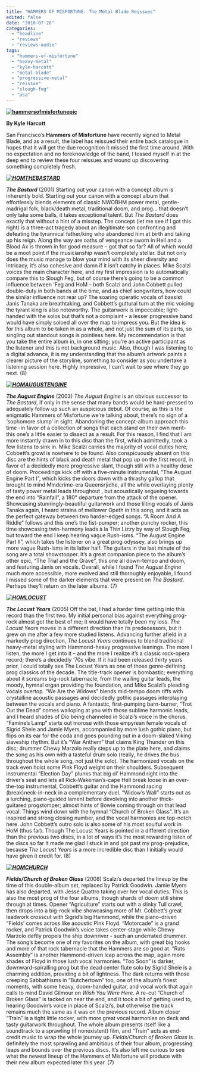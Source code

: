 ```yaml
---
title: "HAMMERS OF MISFORTUNE: The Metal Blade Reissues"
edited: false
date: "2010-07-28"
categories:
  - "headline"
  - "reviews"
  - "reviews-audio"
tags:
  - "hammers-of-misfortune"
  - "heavy-metal"
  - "kyle-harcott"
  - "metal-blade"
  - "progressive-metal"
  - "reissue"
  - "slough-feg"
  - "usa"
---
```


**[![](http://www.hellbound.ca/wp-content/uploads/2010/07/hammersofmisfortunepic.jpg "hammersofmisfortunepic")](http://www.hellbound.ca/wp-content/uploads/2010/07/hammersofmisfortunepic.jpg)**

**By Kyle Harcott**

San Francisco’s **Hammers of Misfortune** have recently signed to Metal Blade, and as a result, the label has reissued their entire back catalogue in hopes that it will get the due recognition it missed the first time around. With no expectation and no foreknowledge of the band, I tossed myself in at the deep end to review these four reissues and wound up discovering something completely fresh.

_**[![](http://www.hellbound.ca/wp-content/uploads/2010/07/HOMTHEBASTARD-150x150.jpg "HOMTHEBASTARD")](http://www.hellbound.ca/wp-content/uploads/2010/07/HOMTHEBASTARD.jpg)**_

_**The Bastard**_ (2001) Starting out your canon with a concept album is inherently bold. Starting out your canon with a concept album that effortlessly blends elements of classic NWOBHM power metal, gentle-madrigal folk, black/death metal, traditional doom, and prog… that doesn’t only take some balls, it takes exceptional talent. But _The Bastard_ does exactly that without a hint of a misstep. The concept (let me see if I got this right) is a three-act tragedy about an illegitimate son confronting and defeating the tyrannical father/king who abandoned him at birth and taking up his reign. Along the way are oaths of vengeance sworn in Hell and a Blood Ax is thrown in for good measure – got that so far? All of which would be a moot point if the musicianship wasn’t completely stellar. But not only does the music manage to blow your mind with its sheer diversity and intricacy, it’s also cohesive and damn if it isn’t catchy in places. Mike Scalzi voices the main character here, and my first impression is to automatically compare this to Slough Feg, but of course there’s going to be a common influence between ‘Feg and HoM – both Scalzi and John Cobbett pulled double-duty in both bands at the time, and as chief songwriters, how could the similar influence not rear up? The soaring operatic vocals of bassist Janis Tanaka are breathtaking, and Cobbett’s guttural turn at the mic voicing the tyrant king is also noteworthy. The guitarwork is impeccable; light-handed with the solos but that’s not a complaint - a lesser progressive band would have simply soloed all over the map to impress you. But the idea is for this album to be taken in as a whole, and not just the sum of its parts, so singling out standout songs is pointless here. My recommendation is that you take the entire album in, in one sitting; you’re an active participant as the listener and this is not background music. Also, though I was listening to a digital advance, it is my understanding that the album’s artwork paints a clearer picture of the storyline, something to consider as you undertake a listening session here. Highly impressive, I can’t wait to see where they go next. (8)

**_[![](http://www.hellbound.ca/wp-content/uploads/2010/07/HOMAUGUSTENGINE-150x150.jpg "HOMAUGUSTENGINE")](http://www.hellbound.ca/wp-content/uploads/2010/07/HOMAUGUSTENGINE.jpg)_**

**_The August Engine_** (2003) _The August Engine_ is an obvious successor to _The Bastard_, if only in the sense that many bands would be hard-pressed to adequately follow up such an auspicious debut. Of course, as this is the enigmatic Hammers of Misfortune we’re talking about, there’s no sign of a ‘sophomore slump’ in sight. Abandoning the concept-album approach this time -in favor of a collection of songs that each stand on their own merit- this one’s a little easier to dissect as a result. For this reason, I find that I am more instantly drawn in to this disc than the first, which admittedly, took a few listens to sink in. Mike Scalzi carries the majority of vocal duties here; Cobbett’s growl is nowhere to be found. Also conspicuously absent on this disc are the hints of black and death metal that pop up on the first record, in favor of a decidedly more progressive slant, though still with a healthy dose of doom. Proceedings kick off with a five-minute instrumental, “The August Engine Part I”, which kicks the doors down with a thrashy gallop that brought to mind Mindcrime-era Queensrÿche, all the while overlaying plenty of tasty power metal leads throughout , but acoustically segueing towards the end into “Rainfall”, a 180° departure from the attack of the opener. Showcasing stunningly-beautiful guitarwork and those lilting vocals of Janis Tanaka again, I heard strains of mellower Opeth in this song, and it acts as the perfect gateway between two harder-edged songs. “A Room And A Riddle” follows and this one’s the fist-pumper; another punchy rocker, this time showcasing twin-harmony leads à la Thin Lizzy by way of Slough Feg, but toward the end I keep hearing vague Rush-isms. “The August Engine Part II”, which takes the listener on a great prog odyssey, also brings up more vague Rush-isms in its latter half. The guitars in the last minute of the song are a total showstopper. It’s a great companion piece to the album’s other epic, “The Trial and the Grave”, this one all down-tempo and doom, and featuring Janis on vocals. Overall, while I found _The August Engine_ much more accessible, more evolved and still thoroughly enjoyable, I found I missed some of the darker elements that were present on _The Bastard_. Perhaps they’ll return on the later albums. (7)

**_[![](http://www.hellbound.ca/wp-content/uploads/2010/07/HOMLOCUST-150x150.jpg "HOMLOCUST")](http://www.hellbound.ca/wp-content/uploads/2010/07/HOMLOCUST.jpg)_**

**_The Locust Years_** (2005) Off the bat, I had a harder time getting into this record than the first two. My initial personal bias against everything prog-rock almost got the best of me; it would have totally been my loss. _The Locust Years_ moves in a different direction than its predecessors, but it grew on me after a few more studied listens. Advancing further afield in a markedly prog direction, _The Locust Years_ continues to blend traditional heavy-metal styling with Hammond-heavy progressive leanings. The more I listen, the more I get into it – and the more I realize it’s a classic rock-opera record; there’s a decidedly ‘70s vibe. If it had been released thirty years prior, I could totally see The Locust Years as one of those genre-defining prog classics of the decade. The title-track opener is bombastic; everything about it screams big-rock tabernacle, from the wailing guitar leads, the moody, hymnal organ providing the foundation, and Mike Scalzi’s pleading vocals overtop. “We Are the Widows” blends mid-tempo doom riffs with crystalline acoustic passages and decidedly gothic passages interplaying between the vocals and piano. A fantastic, first-pumping barn-burner, “Trot Out the Dead” comes walloping at you with those sublime harmonic leads, and I heard shades of Dio being channeled in Scalzi’s voice in the chorus. “Famine’s Lamp” starts out morose with those empyrean female vocals of Sigrid Sheie and Jamie Myers, accompanied by more lush gothic piano, but flips on its ear for the coda and goes pounding out in a doom-slaked Viking slaveship rhythm. But it’s “War Anthem” that claims King Thunder on this disc; drummer Chewy Marzolo really steps up to the plate here, and claims the song as his own with a tasteful drum solo (really, he drives the bus throughout the whole song, not just the solo). The harmonized vocals on the track even hoist some Pink Floyd weight on their shoulders. Subsequent instrumental “Election Day” plunks that big ol’ Hammond right into the driver’s seat and lets all Rick-Wakeman’s-cape Hell break loose in an over-the-top instrumental, Cobbett’s guitar and the Hammond racing (break)neck-in-neck in a complementary duel. “Widow’s Wall” starts out as a lurching, piano-guided lament before devolving into another thick-guitared progstomper; almost hints of Bowie coming through on that lead vocal. Things wind down with the hymnal “Church of Broken Glass”. It’s an inspired and strong closing number, and the vocal harmonies are top-notch here. John Cobbett’s outro solo is also some of his most soulful work in HoM (thus far). Though The Locust Years is pointed in a different direction than the previous two discs, in a lot of ways it’s the most rewarding listen of the discs so far It made me glad I stuck in and got past my prog-prejudice, because _The Locust Years_ is a more incredible disc than I initially would have given it credit for. (8)

**_[![](http://www.hellbound.ca/wp-content/uploads/2010/07/HOMCHURCH-150x150.jpg "HOMCHURCH")](http://www.hellbound.ca/wp-content/uploads/2010/07/HOMCHURCH.jpg)_**

**_Fields/Church of Broken Glass_** (2008) Scalzi’s departed the lineup by the time of this double-album set, replaced by Patrick Goodwin. Jamie Myers has also departed, with Jesse Quattro taking over her vocal duties. This is also the most prog of the four albums, though shards of doom still shine through at times. Opener “Agriculture” starts out with a slinky Tull crawl, then drops into a big-rock vibe showcasing more of Mr. Cobbett’s great leadwork crosscut with Sigrid’s big Hammond, while the piano-driven “Fields’ comes across like acoustic Pink Floyd. “Motorcade” is a grand rocker, and Patrick Goodwin’s voice takes center-stage while Chewy Marzolo deftly propels the ship downriver - such an underrated drummer. The song’s become one of my favorites on the album, with great big hooks and more of that rock tabernacle that the Hammers are so good at. “Rats Assembly” is another Hammond-driven leap across the map, again more shades of Floyd in those lush vocal harmonies. “Too Soon” is darker, downward-spiralling prog but the dead center flute solo by Sigrid Sheie is a charming addition, providing a bit of lightness. The dark returns with those creeping Sabbathisms in “Butchertown” too, one of the album’s finest moments, with some heavy, doom-handed guitar, and vocal work that again calls to mind David Gilmour on _Wish You Were Here_. A re-cut “Church of Broken Glass” is tacked on near the end, and it took a bit of getting used to, hearing Goodwin’s voice in place of Scalzi’s, but otherwise the track remains much the same as it was on the previous record. Album closer “Train” is a tight little rocker, with more great vocal harmonies on deck and tasty guitarwork throughout. The whole album presents itself like a soundtrack to a sprawling (if nonexistent) film, and “Train” acts as end-credit music to wrap the whole journey up. _Fields/Church of Broken Glass_ is definitely the most sprawling and ambitious of their four album, progressing leaps and bounds over the previous discs. It’s also left me curious to see what the newest lineup of the Hammers of Misfortune will produce with their new album expected later this year. (7)
